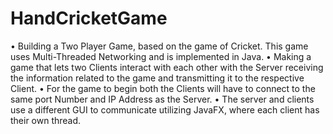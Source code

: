 # HandCricketGame
•	Building a Two Player Game, based on the game of Cricket. This game uses Multi-Threaded Networking and is implemented in Java. 
•	Making a game that lets two Clients interact with each other with the Server receiving the information related to the game and transmitting it to the respective Client.
•	For the game to begin both the Clients will have to connect to the same port Number and IP Address as the Server.
•	The server and clients use a different GUI to communicate utilizing JavaFX, where each client has their own thread.
